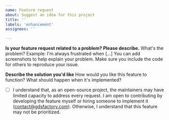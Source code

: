 ```yaml
---
name: Feature request
about: Suggest an idea for this project
title: ''
labels: 'enhancement'
assignees: ''

---
```


**Is your feature request related to a problem? Please describe.**
What's the problem? Example: I'm always frustrated when [...]
You can add screenshots to help explain your problem.
Make sure you include the code for others to reproduce your issue.

**Describe the solution you'd like**
How would you like this feature to function? What should happen when it's implemented?

- [ ] I understand that, as an open-source project, the maintainers may have limited capacity to address every request. I am open to contributing by developing the feature myself or hiring someone to implement it (contact@gdsfactory.com). Otherwise, I understand that this feature may not be prioritized.
